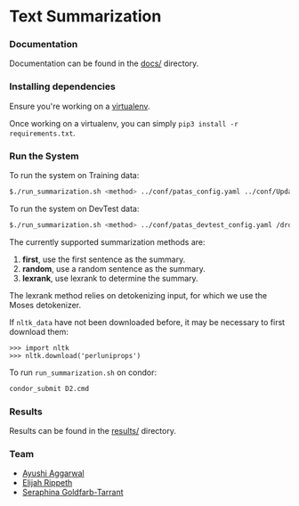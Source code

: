 # Text Summarization

### Documentation

Documentation can be found in the [docs/](./docs/) directory.

### Installing dependencies

Ensure you're working on a [virtualenv](https://virtualenvwrapper.readthedocs.io/en/latest/).

Once working on a virtualenv, you can simply `pip3 install -r requirements.txt`.

### Run the System
To run the system on Training data: 

```bash
$./run_summarization.sh <method> ../conf/patas_config.yaml ../conf/UpdateSumm09_test_topics.xml ../outputs/D2/ /dropbox/17-18/573/Data/models/training/2009/
```

To run the system on DevTest data: 

```bash
$./run_summarization.sh <method> ../conf/patas_devtest_config.yaml /dropbox/17-18/573/Data/Documents/devtest/GuidedSumm10_test_topics.xml ../outputs/D2/ /dropbox/17-18/573/Data/models/devtest/
```

The currently supported summarization methods are:

1. **first**, use the first sentence as the summary.
1. **random**, use a random sentence as the summary.
1. **lexrank**, use lexrank to determine the summary.


The lexrank method relies on detokenizing input, for which we use the Moses detokenizer.

If `nltk_data` have not been downloaded before, it may be necessary to first download them:

```python3
>>> import nltk
>>> nltk.download('perluniprops')
```

To run `run_summarization.sh` on condor: 

```bash
condor_submit D2.cmd
```

### Results

Results can be found in the [results/](./results/) directory.

### Team

- [Ayushi Aggarwal](mailto:ayushiag@uw.edu)
- [Elijah Rippeth](mailto:rippeth@uw.edu)
- [Seraphina Goldfarb-Tarrant](mailto:serif@uw.edu)
